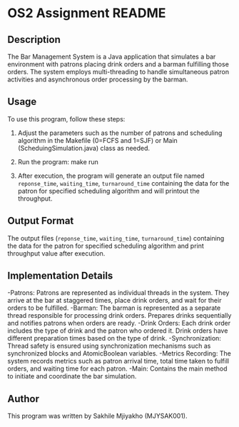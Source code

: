 # OS2 Assignment README

## Description

The Bar Management System is a Java application that simulates a bar environment with patrons placing drink orders and a barman fulfilling those orders. The system employs multi-threading to handle simultaneous patron activities and asynchronous order processing by the barman.

## Usage
To use this program, follow these steps:
1. Adjust the parameters such as the number of patrons and scheduling algorithm in the Makefile (0=FCFS and 1=SJF) or Main (ScheduingSimulation.java) class as needed.

2. Run the program:
    make run

3. After execution, the program will generate an output file named `reponse_time`, `waiting_time`, `turnaround_time` containing the data for the patron for specified scheduling algorithm and will printout the throughput.

## Output Format
The output files (`reponse_time`, `waiting_time`, `turnaround_time`) containing the data for the patron for specified scheduling algorithm and print throughput value after execution.

## Implementation Details
-Patrons: Patrons are represented as individual threads in the system. They arrive at the bar at staggered times, place drink orders, and wait for their orders to be fulfilled.
-Barman: The barman is represented as a separate thread responsible for processing drink orders. Prepares drinks sequentially and notifies patrons when orders are ready.
-Drink Orders: Each drink order includes the type of drink and the patron who ordered it. Drink orders have different preparation times based on the type of drink.
-Synchronization: Thread safety is ensured using synchronization mechanisms such as synchronized blocks and AtomicBoolean variables.
-Metrics Recording: The system records metrics such as patron arrival time, total time taken to fulfill orders, and waiting time for each patron.
-Main: Contains the main method to initiate and coordinate the bar simulation.

## Author
This program was written by Sakhile Mjiyakho (MJYSAK001).

